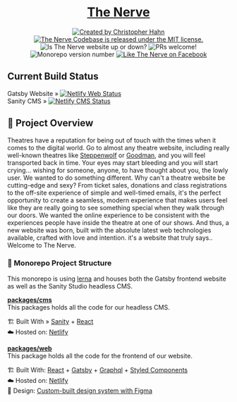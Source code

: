 <p align="center">
  <a href="https://nervetheatre.org">
    <!-- <img src="https://assets.vercel.com/image/upload/v1607554385/repositories/next-js/next-logo.png" height="128"> -->
    <h1 align="center">The Nerve</h1>
  </a>
</p>

<p align="center">
    <!-- Made By -->
    <a href="https://www.linkedin.com/in/christopher-a-hahn/">
        <img src="https://img.shields.io/badge/MADE%20BY%20Chris%20Hahn-07121D.svg?style=for-the-badge" alt="Created by Christopher Hahn">
    </a>
    <!-- License -->
    <a href="https://github.com/the-nerve/nerve.web/blob/main/LICENSE">
        <img src="https://img.shields.io/badge/license-MIT-F25C05.svg?style=for-the-badge" alt="The Nerve Codebase is released under the MIT license." />
    </a>
    <!-- Is website up? -->
    <span>
        <img src="https://img.shields.io/website?down_color=F23405&down_message=Down&style=for-the-badge&up_color=4A914D&up_message=Up&url=https%3A%2F%2Fnervetheatre.org" alt="Is The Nerve website up or down?" />
    </span>
    <!-- PRs!!! -->
    <span>
        <img src="https://img.shields.io/badge/PRs-welcome-F25C05.svg?style=for-the-badge" alt="PRs welcome!" />
    </span>
    <!-- Current version -->
    <span>
        <img src="https://img.shields.io/github/package-json/v/the-nerve/nerve.web?style=for-the-badge&color=F25C05" alt="Monorepo version number" />
    </span>
    <!-- Like us on facebook -->
    <a href="https://www.facebook.com/nervetheatre">
        <img src="https://img.shields.io/badge/like%20the%20nerve-07121D.svg?style=for-the-badge&logo=facebook&logoColor=white" alt="Like The Nerve on Facebook" />
    </a>
</p>

## Current Build Status
Gatsby Website » [![Netlify Web Status](https://api.netlify.com/api/v1/badges/68deb67e-ad65-4b90-aabd-1597074b379c/deploy-status)](https://app.netlify.com/sites/nerve-web/deploys)\
Sanity CMS » [![Netlify CMS Status](https://api.netlify.com/api/v1/badges/95e88058-e42e-4c21-b501-29d7104f4b88/deploy-status)](https://app.netlify.com/sites/nerve-cms/deploys)

## 🧐 Project Overview
Theatres have a reputation for being out of touch with the times when it comes to the digital world. Go to almost any theatre website, including really well-known theatres like [Steppenwolf](https://www.steppenwolf.org/) or [Goodman](https://www.goodmantheatre.org/), and you will feel transported back in time. Your eyes may start bleeding and you will start crying... wishing for someone, anyone, to have thought about you, the lowly user. We wanted to do something different. Why can't a theatre website be cutting-edge and sexy? From ticket sales, donations and class registrations to the off-site experience of simple and well-timed emails, it's the perfect opportunity to create a seamless, modern experience that makes users feel like they are really going to see something special when they walk through our doors. We wanted the online experience to be consistent with the experiences people have inside the theatre at one of our shows. And thus, a new website was born, built with the absolute latest web technologies available, crafted with love and intention. it's a website that truly says.. Welcome to The Nerve.

### 📁 Monorepo Project Structure
This monorepo is using [lerna](https://github.com/lerna/lerna) and houses both the Gatsby frontend website as well as the Sanity Studio headless CMS.

[**packages/cms**](packages/cms)\
This packages holds all the code for our headless CMS.

🏗️ Built With » [Sanity](https://sanity.io/) + [React](https://reactjs.org/)\
☁️ Hosted on: [Netlify](https://www.netlify.com//)

[**packages/web**](packages/web)\
This package holds all the code for the frontend of our website.

🏗️ Built With: [React](https://reactjs.org/) + [Gatsby](https://www.gatsbyjs.org/) + [Graphql](https://graphql.org/) + [Styled Components](https://www.styled-components.com/)\
☁️ Hosted on: [Netlify](https://www.netlify.com//)\
💅 Design: [Custom-built design system with Figma](https://www.figma.com/)